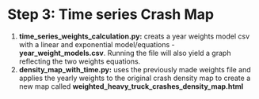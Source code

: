 # Step 3: Time series Crash Map
1. **time_series_weights_calculation.py:** creats a year weights model csv with a linear and exponential model/equations - **year_weight_models.csv**. Running the file will also yield a graph reflecting the two weights equations.
2. **density_map_with_time.py:** uses the previously made weights file and applies the yearly weights to the original crash density map to create a new map called **weighted_heavy_truck_crashes_density_map.html**